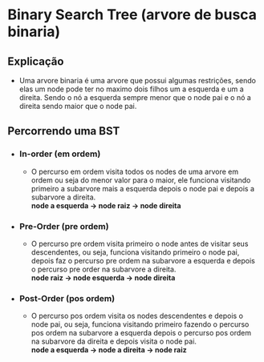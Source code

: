 # Binary Search Tree (arvore de busca binaria)

## Explicação
 - Uma arvore binaria é uma arvore que possui algumas restrições, sendo elas um node pode ter no maximo dois filhos um a esquerda e um a direita. Sendo o nó a esquerda sempre menor que o node pai e o nó a direita sendo maior que o node pai.

## Percorrendo uma BST
- ### In-order (em ordem)
    - O percurso em ordem visita todos os nodes de uma arvore em ordem ou seja do menor valor para o maior, ele funciona visitando primeiro a subarvore mais a esquerda depois o node pai e depois a subarvore a direita.
    <br><b>node a esquerda -> node raiz -> node direita</b>

- ### Pre-Order (pre ordem)
    - O percurso pre ordem visita primeiro o node antes de visitar seus descendentes, ou seja, funciona visitando primeiro o node pai, depois faz o percurso pre ordem na subarvore a esquerda e depois o percurso pre order na subarvore a direita.<br>
    <b>node raiz -> node esquerda -> node direita</b>

- ### Post-Order (pos ordem)
    - O percurso pos ordem visita os nodes descendentes e depois o node pai, ou seja, funciona visitando primeiro fazendo o percurso pos ordem na subarvore a esquerda depois o percurso pos ordem na subarvore da direita e depois visita o node pai.<br>
    <b>node a esquerda -> node a direita -> node raiz</b>